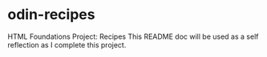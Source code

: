 # odin-recipes
HTML Foundations Project: Recipes 
This README doc will be used as a self reflection as I complete this project.
